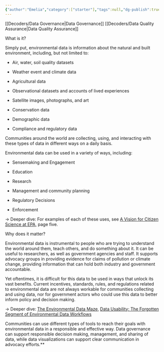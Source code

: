 ```yaml
---
{"author":"Emelia","category":["starter"],"tags":null,"dg-publish":true,"permalink":"/decoders/environmental-data/","dgPassFrontmatter":true}
---
```


[[Decoders/Data Governance\|Data Governance]]
[[Decoders/Data Quality Assurance\|Data Quality Assurance]]


What is it?

Simply put, environmental data is information about the natural and built environment, including, but not limited to:

- Air, water, soil quality datasets
    
- Weather event and climate data
    
- Agricultural data
    
- Observational datasets and accounts of lived experiences
    
- Satellite images, photographs, and art
    
- Conservation data
    
- Demographic data
    
- Compliance and regulatory data
    

  

Communities around the world are collecting, using, and interacting with these types of data in different ways on a daily basis. 

  

Environmental data can be used in a variety of ways, including:

- Sensemaking and Engagement
    
- Education
    
- Research
    
- Management and community planning
    
- Regulatory Decisions
    
- Enforcement
    

→ Deeper dive: For examples of each of these uses, see [A Vision for Citizen Science at EPA,](https://drive.google.com/file/d/1rsvnq6lae3KmUU1dc7aHs-0CDYWRganP/view) page five. 

  

Why does it matter?

Environmental data is instrumental to people who are trying to understand the world around them, teach others, and do something about it. It can be useful to researchers, as well as government agencies and staff. It supports advocacy groups in providing evidence for claims of pollution or climate change, providing information that can hold both industry and government accountable. 

  

Yet oftentimes, it is difficult for this data to be used in ways that unlock its vast benefits. Current incentives, standards, rules, and regulations related to environmental data are not always workable for communities collecting and using data, nor for government actors who could use this data to better inform policy and decision making. 

→ Deeper dive: [The Environmental Data Maze](https://www.openenvironmentaldata.org/blogs/the-environmental-data-maze), [Data Usability: The Forgotten Segment of Environmental Data Workflows](https://www.frontiersin.org/journals/climate/articles/10.3389/fclim.2022.785269/full)

  

Communities can use different types of tools to reach their goals with environmental data in a responsible and effective way. Data governance can support responsible decision making, management, and sharing of data, while data visualizations can support clear communication in advocacy efforts.**